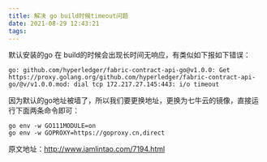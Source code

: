 ```yaml
---
title: 解决 go build时候timeout问题
date: 2021-08-29 12:43:21
tags:
---
```


默认安装的go 在 build的时候会出现长时间无响应，有类似如下报如下错误：

```
go: github.com/hyperledger/fabric-contract-api-go@v1.0.0: Get https://proxy.golang.org/github.com/hyperledger/fabric-contract-api-go/@v/v1.0.0.mod: dial tcp 172.217.27.145:443: i/o timeout
```

因为默认的go地址被墙了，所以我们要更换地址，更换为七牛云的镜像，直接运行下面两条命令即可：

```
go env -w GO111MODULE=on
go env -w GOPROXY=https://goproxy.cn,direct
```

原文地址：http://www.iamlintao.com/7194.html
